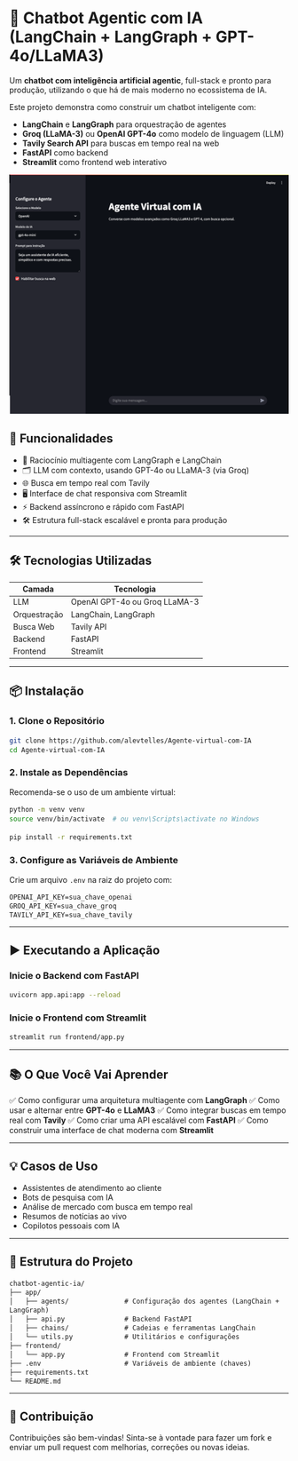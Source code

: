 # 🧠 Chatbot Agentic com IA (LangChain + LangGraph + GPT-4o/LLaMA3)

Um **chatbot com inteligência artificial agentic**, full-stack e pronto para produção, utilizando o que há de mais moderno no ecossistema de IA.

Este projeto demonstra como construir um chatbot inteligente com:

* **LangChain** e **LangGraph** para orquestração de agentes
* **Groq (LLaMA-3)** ou **OpenAI GPT-4o** como modelo de linguagem (LLM)
* **Tavily Search API** para buscas em tempo real na web
* **FastAPI** como backend
* **Streamlit** como frontend web interativo



![Frontend do Agente IA](frontend.png)



## 🚀 Funcionalidades

* 🧠 Raciocínio multiagente com LangGraph e LangChain
* 🗂 LLM com contexto, usando GPT-4o ou LLaMA-3 (via Groq)
* 🌐 Busca em tempo real com Tavily
* 🖥️ Interface de chat responsiva com Streamlit
* ⚡ Backend assíncrono e rápido com FastAPI
* 🛠️ Estrutura full-stack escalável e pronta para produção

---

## 🛠️ Tecnologias Utilizadas

| Camada       | Tecnologia                    |
| ------------ | ----------------------------- |
| LLM          | OpenAI GPT-4o ou Groq LLaMA-3 |
| Orquestração | LangChain, LangGraph          |
| Busca Web    | Tavily API                    |
| Backend      | FastAPI                       |
| Frontend     | Streamlit                     |

---

## 📦 Instalação

### 1. Clone o Repositório

```bash
git clone https://github.com/alevtelles/Agente-virtual-com-IA
cd Agente-virtual-com-IA
```

### 2. Instale as Dependências

Recomenda-se o uso de um ambiente virtual:

```bash
python -m venv venv
source venv/bin/activate  # ou venv\Scripts\activate no Windows

pip install -r requirements.txt
```

### 3. Configure as Variáveis de Ambiente

Crie um arquivo `.env` na raiz do projeto com:

```env
OPENAI_API_KEY=sua_chave_openai
GROQ_API_KEY=sua_chave_groq
TAVILY_API_KEY=sua_chave_tavily
```

---

## ▶️ Executando a Aplicação

### Inicie o Backend com FastAPI

```bash
uvicorn app.api:app --reload
```

### Inicie o Frontend com Streamlit

```bash
streamlit run frontend/app.py
```

---

## 📚 O Que Você Vai Aprender

✅ Como configurar uma arquitetura multiagente com **LangGraph**
✅ Como usar e alternar entre **GPT-4o** e **LLaMA3**
✅ Como integrar buscas em tempo real com **Tavily**
✅ Como criar uma API escalável com **FastAPI**
✅ Como construir uma interface de chat moderna com **Streamlit**

---

## 💡 Casos de Uso

* Assistentes de atendimento ao cliente
* Bots de pesquisa com IA
* Análise de mercado com busca em tempo real
* Resumos de notícias ao vivo
* Copilotos pessoais com IA

---

## 📁 Estrutura do Projeto

```
chatbot-agentic-ia/
├── app/
│   ├── agents/              # Configuração dos agentes (LangChain + LangGraph)
│   ├── api.py               # Backend FastAPI
│   ├── chains/              # Cadeias e ferramentas LangChain
│   └── utils.py             # Utilitários e configurações
├── frontend/
│   └── app.py               # Frontend com Streamlit
├── .env                     # Variáveis de ambiente (chaves)
├── requirements.txt
└── README.md
```

---

## 🤝 Contribuição

Contribuições são bem-vindas! Sinta-se à vontade para fazer um fork e enviar um pull request com melhorias, correções ou novas ideias.


